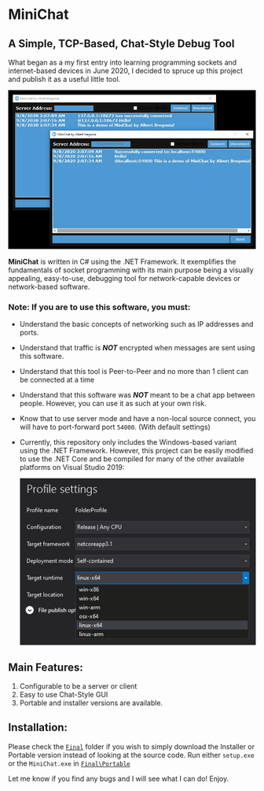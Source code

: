 # MiniChat
## A Simple, TCP-Based, Chat-Style Debug Tool

What began as a my first entry into learning programming sockets and internet-based devices in June 2020, I decided to spruce up this project and publish it as a useful little tool.

![Demo](https://github.com/albertbregonia/MiniChat/blob/master/img/demo.jpg?raw=true "Demo")

**MiniChat** is written in C# using the .NET Framework. It exemplifies the fundamentals of socket programming with its main purpose being a visually appealing, easy-to-use, debugging tool for network-capable devices or network-based software.

### Note: If you are to use this software, you must:
- Understand the basic concepts of networking such as IP addresses and ports.
- Understand that traffic is ***NOT*** encrypted when messages are sent using this software.
- Understand that this tool is Peer-to-Peer and no more than 1 client can be connected at a time
- Understand that this software was ***NOT*** meant to be a chat app between people. However, you can use it as such at your own risk.
- Know that to use server mode and have a non-local source connect, you will have to port-forward port `54000`. (With default settings)
- Currently, this repository only includes the Windows-based variant using the .NET Framework. However, this project can be easily modified to use the .NET Core and be compiled for many of the other available platforms on Visual Studio 2019:

    ![Windows-MacOSX-Linux](https://github.com/albertbregonia/MiniChat/blob/master/img/compile.jpg?raw=true "OS Support")

## Main Features:
1. Configurable to be a server or client
2. Easy to use Chat-Style GUI
3. Portable and installer versions are available.

## Installation:
Please check the [`Final`](https://github.com/albertbregonia/MiniChat/tree/master/Final) folder if you wish to simply download the Installer or Portable version instead of looking at the source code. Run either `setup.exe` or the `MiniChat.exe` in [`Final\Portable`](https://github.com/albertbregonia/MiniChat/tree/master/Final/Portable)

Let me know if you find any bugs and I will see what I can do! Enjoy.
